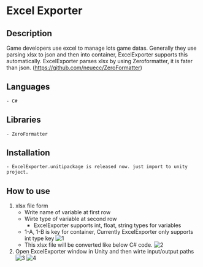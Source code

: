 # Excel Exporter


Description
----
Game developers use excel to manage lots game datas.
Generally they use parsing xlsx to json and then into container, ExcelExporter supports this automatically.
ExcelExporter parses xlsx by using Zeroformatter, it is fater than json.
(https://github.com/neuecc/ZeroFormatter)

Languages
----
    - C#

Libraries
----
    - ZeroFormatter

        
Installation
----
    - ExcelExporter.unitipackage is released now. just import to unity project.

How to use
----

1. xlsx file form
    - Write name of variable at first row
    - Wirte type of variable at second row
        - ExcelExporter supports int, float, string types for variables
    - 1-A, 1-B is key for container, Currently ExcelExporter only supports int type key
    ![1](https://user-images.githubusercontent.com/69115321/149321351-8c6cc51b-6e06-43c7-8b61-d6a6adab42dd.png)
    - This xlsx file will be converted like below C# code.
    ![2](https://user-images.githubusercontent.com/69115321/149321363-ca0231d2-f128-4e36-b958-cdee7797c276.png)
2. Open ExcelExporter window in Unity and then wirte input/output paths
![3](https://user-images.githubusercontent.com/69115321/149321367-d9c9490a-21aa-47a0-b47d-4bb53563955e.png)
![4](https://user-images.githubusercontent.com/69115321/149321371-3cd1474e-66bb-45a9-be77-959d8703863e.png)




